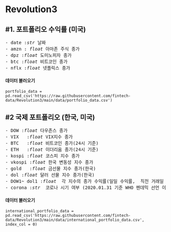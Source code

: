 # Revolution3

## **#1. 포트폴리오 수익률 (미국)**

<pre>- date :<i>str</i> 날짜
- amzn : <i>float</i> 아마존 주식 종가
- dpz :<i>float</i> 도미노피자 종가
- btc :<i>float</i> 비트코인 종가
- nflx :<i>float</i> 넷플릭스 종가
</pre>

#### **데이터 불러오기**
<pre><code>portfolio_data = pd.read_csv('https://raw.githubusercontent.com/fintech-data/Revolution3/main/data/portfolio_data.csv')
</code></pre>

## **#2 국제 포트폴리오 (한국, 미국)**

<pre>- DOW :<i>float</i> 다우존스 종가
- VIX	:<i>float</i> VIX지수 종가
- BTC	:<i>float</i> 비트코인 종가(24시 기준)
- ETH	:<i>float</i> 이더리움 종가(24시 기준)
- kospi :<i>float</i> 코스피 지수 종가
- vkospi :<i>float</i> 한국 변동성 지수 종가
- gold	 :<i>float</i> 금선물 지수 종가(한국)
- dol :<i>float</i> 달러 선물 지수 종가(한국)
- DOW1~ dol1 :<i>float</i>  각 지수의 종가 수익률(일일 수익률,  직전 거래일 대비%)
- corona :<i>str</i>  코로나 시기 여부 (2020.01.31 기준 WHO 펜데믹 선언 이전은 0 이후는1)</pre>

#### **데이터 불러오기**
<pre><code>international_portfolio_data = pd.read_csv('https://raw.githubusercontent.com/fintech-data/Revolution3/main/data/international_portfolio_data.csv', index_col = 0)
</code></pre>
